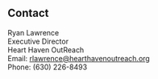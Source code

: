 ## Contact
Ryan Lawrence<br/>
Executive Director<br/>
Heart Haven OutReach<br/>
Email: rlawrence@hearthavenoutreach.org<br/>
Phone: (630) 226-8493

